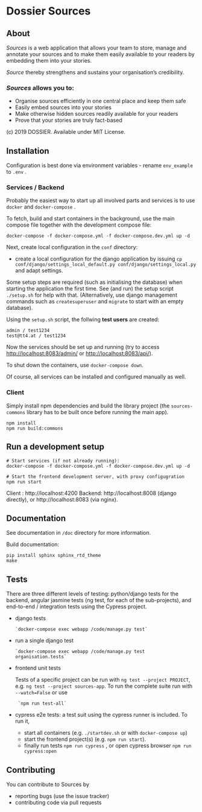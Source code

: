 Dossier Sources
===============

About
-----

*Sources* is a web application that allows your team to store, manage and annotate your sources and to make them easily available to your readers by embedding them into your stories.

*Source* thereby strengthens and sustains your organisation’s credibility.

### *Sources* allows you to:

* Organise sources efficiently in one central place and keep them safe
* Easily embed sources into your stories
* Make otherwise hidden sources readily available for your readers
* Prove that your stories are truly fact-based

(c) 2019 DOSSIER. Available under MIT License.

Installation
------------

Configuration is best done via environment variables - rename `env_example`
to `.env` .

### Services / Backend

Probably the easiest way to start up all involved parts and services is to
use `docker` and `docker-compose` .

To fetch, build and start containers in the background, use the main compose
file together with the development compose file:

   `docker-compose -f docker-compose.yml -f docker-compose.dev.yml up -d`

Next, create local configuration in the `conf` directory:

  - create a local configuration for the django application by issuing
    `cp conf/django/settings_local_default.py conf/django/settings_local.py`
    and adapt settings.

Some setup steps are required (such as initialising the database) when starting
the application the first time. See (and run) the setup script `./setup.sh` for
help with that. (Alternatively, use django management commands such as
`createsuperuser` and `migrate` to start with an empty database).

Using the `setup.sh` script, the follwing **test users** are created:

    admin / test1234
    test@tt4.at / test1234

Now the services should be set up and running (try to access
[http://localhost:8083/admin/](http://localhost:8083/admin/) or
[http://localhost:8083/api/](http://localhost:8083/api/)).

To shut down the containers, use `docker-compose down`.

Of course, all services can be installed and configured manually as well.

### Client

Simply install npm dependencies and build the library project
(the `sources-commons` library has to be built once before running the main
app).

    npm install
    npm run build:commons


Run a development setup
-----------------------

    # Start services (if not already running):
    docker-compose -f docker-compose.yml -f docker-compose.dev.yml up -d

    # Start the frontend development server, with proxy configugration
    npm run start

Client : http://localhost:4200
Backend: http://localhost:8008 (django directly), or http://localhost:8083 (via nginx).


Documentation
-------------

See documentation in `/doc` directory for more information.

Build documentation:

    pip install sphinx sphinx_rtd_theme
    make

Tests
-----

There are three different levels of testing: python/django tests for the backend,
angular jasmine tests (ng test, for each of the sub-projects), and
end-to-end / integration tests using the Cypress project.

 - django tests

       `docker-compose exec webapp /code/manage.py test`

 - run a single django test

       `docker-compose exec webapp /code/manage.py test organisation.tests`

 - frontend unit tests

   Tests of a specific project can be run with `ng test --project PROJECT`, e.g.
   `ng test --project sources-app`. To run the complete suite run with `--watch=False`
   or use

        `npm run test-all`


 - cypress e2e tests: a test suit using the cypress runner is included. To run it,

     - start all containers (e.g. `./startdev.sh` or with `docker-compose up`)
     - start the frontend project(s) (e.g. `npm run start`).
     - finally run tests `npm run cypress` , or open cypress browser `npm run cypress:open`

Contributing
------------

You can contribute to Sources by

 - reporting bugs (use the issue tracker)
 - contributing code via pull requests






